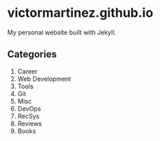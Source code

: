# victormartinez.github.io

My personal website built with Jekyll.


## Categories
1. Career
1. Web Development
1. Tools
1. Git
1. Misc
1. DevOps
1. RecSys
1. Reviews
1. Books